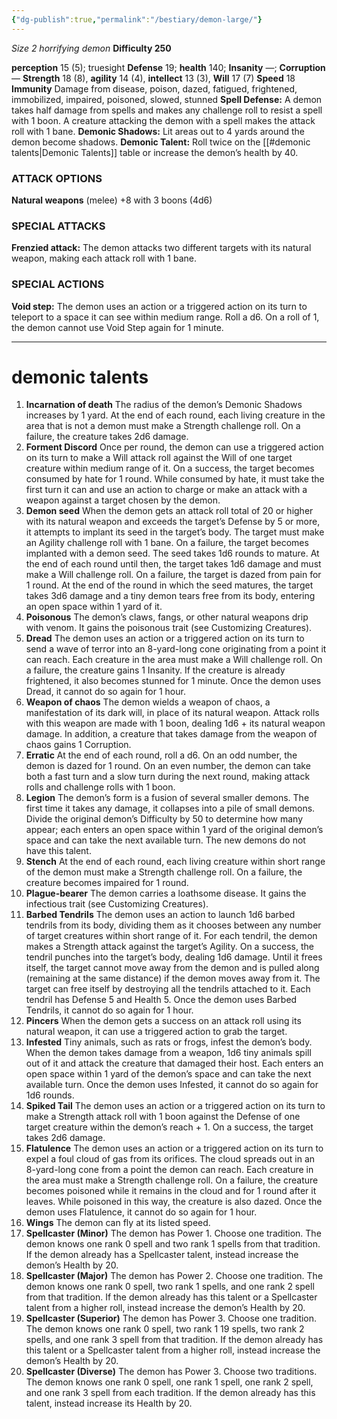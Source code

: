 ```yaml
---
{"dg-publish":true,"permalink":"/bestiary/demon-large/"}
---
```


*Size 2 horrifying demon*
**Difficulty 250**

**perception** 15 (5); truesight 
**Defense** 19; **health** 140; **Insanity** —; **Corruption** — 
**Strength** 18 (8), **agility** 14 (4), **intellect** 13 (3), **Will** 17 (7) 
**Speed** 18
**Immunity** Damage from disease, poison, dazed, fatigued, frightened, immobilized, impaired, poisoned, slowed, stunned
**Spell Defense:** A demon takes half damage from spells and
makes any challenge roll to resist a spell with 1 boon. A creature attacking the demon with a spell makes the attack roll with 1 bane.
**Demonic Shadows:** Lit areas out to 4 yards around the demon become shadows.
**Demonic Talent:** Roll twice on the [[#demonic talents|Demonic Talents]] table or increase the demon’s health by 40.
### ATTACK OPTIONS
**Natural weapons** (melee) +8 with 3 boons (4d6)
### SPECIAL ATTACKS
**Frenzied attack:** The demon attacks two different targets with its natural weapon, making each attack roll with 1 bane.
### SPECIAL ACTIONS
**Void step:** The demon uses an action or a triggered action on its turn to teleport to a space it can see within medium range. Roll a d6. On a roll of 1, the demon cannot use Void Step again for 1 minute.
- - -
# demonic talents
1. **Incarnation of death** The radius of the demon’s Demonic Shadows increases by 1 yard. At the end of each round, each living creature in the area that is not a demon must make a Strength challenge roll. On a failure, the creature takes 2d6 damage.
2. **Forment Discord** Once per round, the demon can use a triggered action on its turn to make a Will attack roll against the Will of one target creature within medium range of it. On a success, the target becomes consumed by hate for 1 round. While consumed by hate, it must take the first turn it can and use an action to charge or make an attack with a weapon against a target chosen by the demon.
3. **Demon seed** When the demon gets an attack roll total of 20 or higher with its natural weapon and exceeds the target’s Defense by 5 or more, it attempts to implant its seed in the target’s body. The target must make an Agility challenge roll with 1 bane. On a failure, the target becomes implanted with a demon seed. The seed takes 1d6 rounds to mature. At the end of each round until then, the target takes 1d6 damage and must make a Will challenge roll. On a failure, the target is dazed from pain for 1 round. At the end of the round in which the seed matures, the target takes 3d6 damage and a tiny demon tears free from its body, entering an open space within 1 yard of it.
4. **Poisonous** The demon’s claws, fangs, or other natural weapons drip with venom. It gains the poisonous trait (see Customizing Creatures).
5. **Dread** The demon uses an action or a triggered action on its turn to send a wave of terror into an 8-yard-long cone originating from a point it can reach. Each creature in the area must make a Will challenge roll. On a failure, the creature gains 1 Insanity. If the creature is already frightened, it also becomes stunned for 1 minute. Once the demon uses Dread, it cannot do so again for 1 hour.
6. **Weapon of chaos** The demon wields a weapon of chaos, a manifestation of its dark will, in place of its natural weapon. Attack rolls with this weapon are made with 1 boon, dealing 1d6 + its natural weapon damage. In addition, a creature that takes damage from the weapon of chaos gains 1 Corruption.
7. **Erratic** At the end of each round, roll a d6. On an odd number, the demon is dazed for 1 round. On an even number, the demon can take both a fast turn and a slow turn during the next round, making attack rolls and challenge rolls with 1 boon.
8. **Legion** The demon’s form is a fusion of several smaller demons. The first time it takes any damage, it collapses into a pile of small demons. Divide the original demon’s Difficulty by 50 to determine how many appear; each enters an open space within 1 yard of the original demon’s space and can take the next available turn. The new demons do not have this talent.
9. **Stench** At the end of each round, each living creature within short range of the demon must make a Strength challenge roll. On a failure, the creature becomes impaired for 1 round.
10. **Plague-bearer** The demon carries a loathsome disease. It gains the infectious trait (see Customizing Creatures).
11. **Barbed Tendrils** The demon uses an action to launch 1d6 barbed tendrils from its body, dividing them as it chooses between any number of target creatures within short range of it. For each tendril, the demon makes a Strength attack against the target’s Agility. On a success, the tendril punches into the target’s body, dealing 1d6 damage. Until it frees itself, the target cannot move away from the demon and is pulled along (remaining at the same distance) if the demon moves away from it. The target can free itself by destroying all the tendrils attached to it. Each tendril has Defense 5 and Health 5. Once the demon uses Barbed Tendrils, it cannot do so again for 1 hour.
12. **Pincers** When the demon gets a success on an attack roll using its natural weapon, it can use a triggered action to grab the target.
13. **Infested** Tiny animals, such as rats or frogs, infest the demon’s body. When the demon takes damage from a weapon, 1d6 tiny animals spill out of it and attack the creature that damaged their host. Each enters an open space within 1 yard of the demon’s space and can take the next available turn. Once the demon uses Infested, it cannot do so again for 1d6 rounds.
14. **Spiked Tail** The demon uses an action or a triggered action on its turn to make a Strength attack roll with 1 boon against the Defense of one target creature within the demon’s reach + 1. On a success, the target takes 2d6 damage.
15. **Flatulence** The demon uses an action or a triggered action on its turn to expel a foul cloud of gas from its orifices. The cloud spreads out in an 8-yard-long cone from a point the demon can reach. Each creature in the area must make a Strength challenge roll. On a failure, the creature becomes poisoned while it remains in the cloud and for 1 round after it leaves. While poisoned in this way, the creature is also dazed. Once the demon uses Flatulence, it cannot do so again for 1 hour.
16. **Wings** The demon can fly at its listed speed.
17. **Spellcaster (Minor)** The demon has Power 1. Choose one tradition. The demon knows one rank 0 spell and two rank 1 spells from that tradition. If the demon already has a Spellcaster talent, instead increase the demon’s Health by 20.
18. **Spellcaster (Major)** The demon has Power 2. Choose one tradition. The demon knows one rank 0 spell, two rank 1 spells, and one rank 2 spell from that tradition. If the demon already has this talent or a Spellcaster talent from a higher roll, instead increase the demon’s Health by 20.
19. **Spellcaster (Superior)** The demon has Power 3. Choose one tradition. The demon knows one rank 0 spell, two rank 1 19 spells, two rank 2 spells, and one rank 3 spell from that tradition. If the demon already has this talent or a Spellcaster talent from a higher roll, instead increase the demon’s Health by 20.
20. **Spellcaster (Diverse)** The demon has Power 3. Choose two traditions. The demon knows one rank 0 spell, one rank 1 spell, one rank 2 spell, and one rank 3 spell from each tradition. If the demon already has this talent, instead increase its Health by 20.